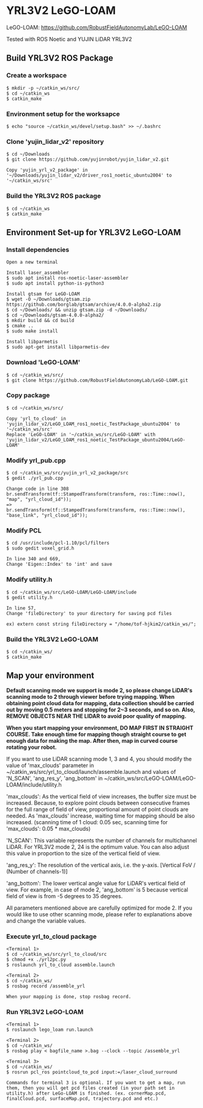 # YRL3V2 LeGO-LOAM
LeGO-LOAM: https://github.com/RobustFieldAutonomyLab/LeGO-LOAM

Tested with ROS Noetic and YUJIN LiDAR YRL3V2

## Build YRL3V2 ROS Package
### Create a workspace
```
$ mkdir -p ~/catkin_ws/src/
$ cd ~/catkin_ws
$ catkin_make
```
### Environment setup for the worksapce
```
$ echo "source ~/catkin_ws/devel/setup.bash" >> ~/.bashrc
```
### Clone 'yujin_lidar_v2' repository
```
$ cd ~/Downloads
$ git clone https://github.com/yujinrobot/yujin_lidar_v2.git

Copy 'yujin_yrl_v2_package' in '~/Downloads/yujin_lidar_v2/driver_ros1_noetic_ubuntu2004' to '~/catkin_ws/src'
```
### Build the YRL3V2 ROS package
``` 
$ cd ~/catkin_ws
$ catkin_make
```

## Environment Set-up for YRL3V2 LeGO-LOAM
### Install dependencies 
```
Open a new terminal 

Install laser_assembler 
$ sudo apt install ros-noetic-laser-assembler
$ sudo apt install python-is-python3

Install gtsam for LeGO-LOAM
$ wget -O ~/Downloads/gtsam.zip https://github.com/borglab/gtsam/archive/4.0.0-alpha2.zip
$ cd ~/Downloads/ && unzip gtsam.zip -d ~/Downloads/
$ cd ~/Downloads/gtsam-4.0.0-alpha2/
$ mkdir build && cd build
$ cmake ..
$ sudo make install 

Install libparmetis
$ sudo apt-get install libparmetis-dev 
```
### Download 'LeGO-LOAM'
```
$ cd ~/catkin_ws/src/
$ git clone https://github.com/RobustFieldAutonomyLab/LeGO-LOAM.git
```
### Copy package
```
$ cd ~/catkin_ws/src/

Copy 'yrl_to_cloud' in 'yujin_lidar_v2/LeGO_LOAM_ros1_noetic_TestPackage_ubuntu2004' to '~/catkin_ws/src'
Replace 'LeGO-LOAM' in '~/catkin_ws/src/LeGO-LOAM' with 'yujin_lidar_v2/LeGO_LOAM_ros1_noetic_TestPackage_ubuntu2004/LeGO-LOAM'
```
### Modify yrl_pub.cpp
```
$ cd ~/catkin_ws/src/yujin_yrl_v2_package/src
$ gedit ./yrl_pub.cpp

Change code in line 308
br.sendTransform(tf::StampedTransform(transform, ros::Time::now(), "map", "yrl_cloud_id"));
=>
br.sendTransform(tf::StampedTransform(transform, ros::Time::now(), "base_link", "yrl_cloud_id"));
```
### Modify PCL
```
$ cd /usr/include/pcl-1.10/pcl/filters 
$ sudo gedit voxel_grid.h

In line 340 and 669,
Change 'Eigen::Index' to 'int' and save
```
### Modify utility.h
```
$ cd ~/catkin_ws/src/LeGO-LOAM/LeGO-LOAM/include
$ gedit utility.h

In line 57,
Change 'fileDirectory' to your directory for saving pcd files

ex) extern const string fileDirectory = "/home/tof-hjkim2/catkin_ws/";
```
### Build the YRL3V2 LeGO-LOAM
```
$ cd ~/catkin_ws/ 
$ catkin_make
```

## Map your environment
**Default scanning mode we support is mode 2, so please change LiDAR's scanning mode to 2 through viewer before trying mapping.
When obtaining point cloud data for mapping, data collection should be carried out by moving 0.5 meters and stopping for 2~3 seconds, and so on.
Also, REMOVE OBJECTS NEAR THE LIDAR to avoid poor quality of mapping.**

**When you start mapping your environment, DO MAP FIRST IN STRAIGHT COURSE. Take enough time for mapping though straight course to get enough data for making the map. After then, map in curved course rotating your robot.**

If you want to use LiDAR scanning mode 1, 3 and 4, 
you should modify the value of 'max_clouds' parameter in ~/catkin_ws/src/yrl_to_cloud/launch/assemble.launch
and values of 'N_SCAN', 'ang_res_y', 'ang_bottom' in ~/catkin_ws/src/LeGO-LOAM/LeGO-LOAM/include/utility.h

'max_clouds': As the vertical field of view increases, the buffer size must be increased. Because, to explore point clouds between consecutive frames for the full range of field of view, proportional amount of point clouds are needed. As 'max_clouds' increase, waiting time for mapping should be also increased. (scanning time of 1 cloud: 0.05 sec, scanning time for 'max_clouds': 0.05 * max_clouds)

'N_SCAN': This variable represents the number of channels for multichannel LiDAR. For YRL3V2 mode 2, 24 is the optimum value. You can also adjust this value in proportion to the size of the vertical field of view.

'ang_res_y': The resolution of the vertical axis, i.e. the y-axis. [Vertical FoV / (Number of channels-1)]

'ang_bottom': The lower vertical angle value for LiDAR's vertical field of view. For example, in case of mode 2, 'ang_bottom' is 5 because vertical field of view is from -5 degrees to 35 degrees.

All parameters mentioned above are carefully optimized for mode 2. If you would like to use other scanning mode, please refer to explanations above and change the variable values.

### Execute yrl_to_cloud package 
```
<Terminal 1>
$ cd ~/catkin_ws/src/yrl_to_cloud/src
$ chmod +x ./yrl2pc.py
$ roslaunch yrl_to_cloud assemble.launch

<Terminal 2>
$ cd ~/catkin_ws/
$ rosbag record /assemble_yrl

When your mapping is done, stop rosbag record.
```
### Run YRL3V2 LeGO-LOAM
```
<Terminal 1> 
$ roslaunch lego_loam run.launch

<Terminal 2>
$ cd ~/catkin_ws/
$ rosbag play < bagfile_name >.bag --clock --topic /assemble_yrl

<Terminal 3> 
$ cd ~/catkin_ws/
$ rosrun pcl_ros pointcloud_to_pcd input:=/laser_cloud_surround

Commands for terminal 3 is optional. If you want to get a map, run them, then you will get pcd files created (in your path set in utility.h) after LeGo-LOAM is finished. (ex. cornerMap.pcd, finalCloud.pcd, surfaceMap.pcd, trajectory.pcd and etc.)
```

